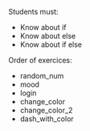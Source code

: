 Students must:
- Know about if
- Know about else
- Know about if else

Order of exercices:
- random_num
- mood
- login
- change_color
- change_color_2
- dash_with_color
